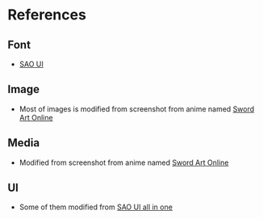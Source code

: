 # References

## Font

- [SAO UI](https://www.deviantart.com/darkblackswords/art/Sword-Art-Online-Font-342305125)

## Image

- Most of images is modified from screenshot from anime named [Sword Art Online](https://ani.gamer.com.tw/animeVideo.php?sn=926)

## Media

- Modified from screenshot from anime named [Sword Art Online](https://ani.gamer.com.tw/animeVideo.php?sn=926)

## UI

- Some of them modified from [SAO UI all in one](https://www.deviantart.com/darkblackswords/art/Sword-Art-Online-Vector-Graphics-All-in-one-467548908)